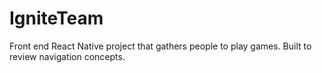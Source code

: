 # IgniteTeam
Front end React Native project that gathers people to play games. Built to review navigation concepts.
